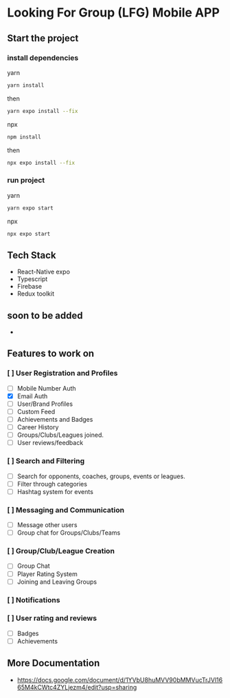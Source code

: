 # Looking For Group (LFG) Mobile APP

## Start the project

### install dependencies

yarn

```bash
yarn install
```

then

```bash
yarn expo install --fix
```

npx

```bash
npm install
```

then

```bash
npx expo install --fix
```

### run project

yarn

```bash
yarn expo start
```

npx

```bash
npx expo start
```

## Tech Stack

- React-Native expo
- Typescript
- Firebase
- Redux toolkit

## soon to be added

-

## Features to work on

### [ ] User Registration and Profiles

- [ ] Mobile Number Auth
- [x] Email Auth
- [ ] User/Brand Profiles
- [ ] Custom Feed
- [ ] Achievements and Badges
- [ ] Career History
- [ ] Groups/Clubs/Leagues joined.
- [ ] User reviews/feedback

### [ ] Search and Filtering

- [ ] Search for opponents, coaches, groups, events or leagues.
- [ ] Filter through categories
- [ ] Hashtag system for events

### [ ] Messaging and Communication

- [ ] Message other users
- [ ] Group chat for Groups/Clubs/Teams

### [ ] Group/Club/League Creation

- [ ] Group Chat
- [ ] Player Rating System
- [ ] Joining and Leaving Groups

### [ ] Notifications

### [ ] User rating and reviews

- [ ] Badges
- [ ] Achievements

## More Documentation

- https://docs.google.com/document/d/1YVbU8huMVV90bMMVucTrJVl1665M4kCWtc4ZYLjezm4/edit?usp=sharing
